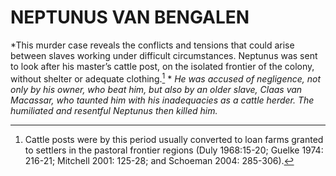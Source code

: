 # NEPTUNUS VAN BENGALEN

*This murder case reveals the conflicts and tensions that could arise between slaves working under difficult circumstances. Neptunus was sent to look after his master’s cattle post, on the isolated frontier of the colony, without shelter or adequate clothing.[^1] * *He was accused of negligence, not only by his owner, who beat him, but also by an older slave, Claas van Macassar, who taunted him with his inadequacies as a cattle herder. The humiliated and resentful Neptunus then killed him.*

[^1]: Cattle posts were by this period usually converted to loan farms granted to settlers in the pastoral frontier regions (Duly 1968:15-20; Guelke 1974: 216-21; Mitchell 2001: 125-28; and Schoeman 2004: 285-306).